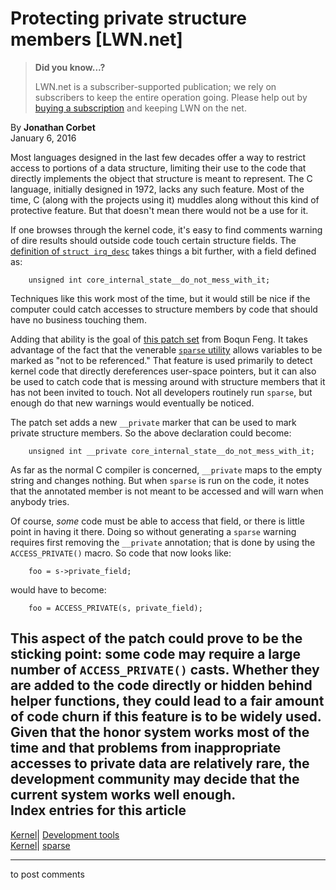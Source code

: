 # Protecting private structure members [LWN.net]

> **Did you know...?**
> 
> LWN.net is a subscriber-supported publication; we rely on subscribers to keep the entire operation going. Please help out by [buying a subscription](/Promo/nst-nag4/subscribe) and keeping LWN on the net. 

By **Jonathan Corbet**  
January 6, 2016 

Most languages designed in the last few decades offer a way to restrict access to portions of a data structure, limiting their use to the code that directly implements the object that structure is meant to represent. The C language, initially designed in 1972, lacks any such feature. Most of the time, C (along with the projects using it) muddles along without this kind of protective feature. But that doesn't mean there would not be a use for it. 

If one browses through the kernel code, it's easy to find comments warning of dire results should outside code touch certain structure fields. The [definition of `struct irq_desc`](http://lxr.free-electrons.com/source/include/linux/irqdesc.h#L46) takes things a bit further, with a field defined as: 
    
    
        unsigned int core_internal_state__do_not_mess_with_it;
    

Techniques like this work most of the time, but it would still be nice if the computer could catch accesses to structure members by code that should have no business touching them. 

Adding that ability is the goal of [this patch set](/Articles/670238/) from Boqun Feng. It takes advantage of the fact that the venerable [`sparse` utility](/Articles/87538/) allows variables to be marked as "not to be referenced." That feature is used primarily to detect kernel code that directly dereferences user-space pointers, but it can also be used to catch code that is messing around with structure members that it has not been invited to touch. Not all developers routinely run `sparse`, but enough do that new warnings would eventually be noticed. 

The patch set adds a new `__private` marker that can be used to mark private structure members. So the above declaration could become: 
    
    
        unsigned int __private core_internal_state__do_not_mess_with_it;
    

As far as the normal C compiler is concerned, `__private` maps to the empty string and changes nothing. But when `sparse` is run on the code, it notes that the annotated member is not meant to be accessed and will warn when anybody tries. 

Of course, _some_ code must be able to access that field, or there is little point in having it there. Doing so without generating a `sparse` warning requires first removing the `__private` annotation; that is done by using the `ACCESS_PRIVATE()` macro. So code that now looks like: 
    
    
        foo = s->private_field;
    

would have to become: 
    
    
        foo = ACCESS_PRIVATE(s, private_field);
    

This aspect of the patch could prove to be the sticking point: some code may require a large number of `ACCESS_PRIVATE()` casts. Whether they are added to the code directly or hidden behind helper functions, they could lead to a fair amount of code churn if this feature is to be widely used. Given that the honor system works most of the time and that problems from inappropriate accesses to private data are relatively rare, the development community may decide that the current system works well enough.  
Index entries for this article  
---  
[Kernel](/Kernel/Index)| [Development tools](/Kernel/Index#Development_tools)  
[Kernel](/Kernel/Index)| [sparse](/Kernel/Index#sparse)  
  


* * *

to post comments 
